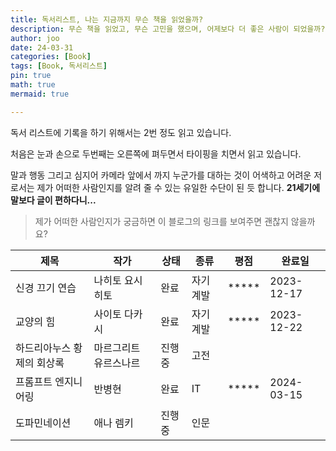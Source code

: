 ```yaml
---
title: 독서리스트, 나는 지금까지 무슨 책을 읽었을까?
description: 무슨 책을 읽었고, 무슨 고민을 했으며, 어제보다 더 좋은 사람이 되었을까?
author: joo
date: 24-03-31
categories: [Book]
tags: [Book, 독서리스트]
pin: true
math: true
mermaid: true

---
```

독서 리스트에 기록을 하기 위해서는 2번 정도 읽고 있습니다. 

처음은 눈과 손으로 두번째는 오른쪽에 펴두면서 타이핑을 치면서 읽고 있습니다.

말과 행동 그리고 심지어 카메라 앞에서 까지 누군가를 대하는 것이 어색하고 어려운 저로서는 제가 어떠한 사람인지를 알려 줄 수 있는 유일한 수단이 된 듯 합니다.
**21세기에 말보다 글이 편하다니...**

>제가 어떠한 사람인지가 궁금하면 이 블로그의 링크를 보여주면 괜찮지 않을까요?


| 제목   | 작가 | 상태 | 종류 | 평점 | 완료일 |
|--------|------|------|------|------|-----|
|신경 끄기 연습|나히토 요시히토|완료|자기 계발|*****|2023-12-17|
|교양의 힘|사이토 다카시|완료|자기 계발|*****|2023-12-22|
|하드리아누스 황제의 회상록|마르그리트 유르스나르|진행 중|고전|||
|프롬프트 엔지니어링|반병현|완료|IT|*****|2024-03-15|
|도파민네이션|애나 렘키|진행중|인문|||

